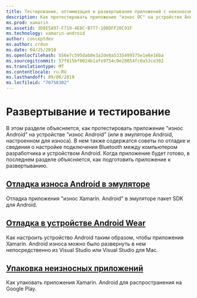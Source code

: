 ```yaml
---
title: Тестирование, оптимизация и развертывание приложений с неизносом ОС
description: Как протестировать приложение "износ ОС" на устройстве Android (или в эмуляторе) и подготовить его к развертыванию.
ms.prod: xamarin
ms.assetid: 3D8E5A97-F719-4E8C-B777-108DFF20C91F
ms.technology: xamarin-android
author: conceptdev
ms.author: crdun
ms.date: 04/25/2018
ms.openlocfilehash: b56e7c595dab8e3a2de8a5335499575e1e6e16ba
ms.sourcegitcommit: 57f815bf0024b1afe9754c0e28054fc0a53ce302
ms.translationtype: MT
ms.contentlocale: ru-RU
ms.lasthandoff: 09/06/2019
ms.locfileid: "70758302"
---
```

# <a name="deployment-and-testing"></a>Развертывание и тестирование

В этом разделе объясняется, как протестировать приложение "износ Android" на устройстве "износ Android" (или в эмуляторе Android, настроенном для износа). В нем также содержатся советы по отладке и сведения о настройке подключения Bluetooth между компьютером разработчика и устройством Android.
Когда приложение будет готово, в последнем разделе объясняется, как подготовить приложение к развертыванию.

## <a name="debug-android-wear-on-an-emulatorandroidweardeploy-testdebug-on-emulatormd"></a>[Отладка износа Android в эмуляторе](~/android/wear/deploy-test/debug-on-emulator.md)

Отладка приложения "износ Xamarin. Android" в эмуляторе пакет SDK для Android.

## <a name="debug-on-a-wear-deviceandroidweardeploy-testdebug-on-devicemd"></a>[Отладка в устройстве Android Wear](~/android/wear/deploy-test/debug-on-device.md)

Как настроить устройство Android таким образом, чтобы приложения Xamarin. Android износа можно было развернуть в нем непосредственно из Visual Studio или Visual Studio для Mac.

## <a name="packaging-wear-appsandroidweardeploy-testpackagingmd"></a>[Упаковка неизносных приложений](~/android/wear/deploy-test/packaging.md)

Как упаковать приложения Xamarin. Android для распространения на Google Play.
